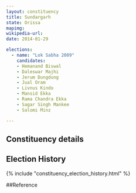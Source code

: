 ```yaml
---
layout: constituency
title: Sundargarh
state: Orissa
mapimg: 
wikipedia-url: 
date: 2014-01-29

elections: 
  - name: "Lok Sabha 2009"
    candidates: 
    - Hemanand Biswal 
    - Daleswar Majhi 
    - Jerum Dungdung 
    - Jual Oram 
    - Livnus Kindo 
    - Mansid Ekka 
    - Rama Chandra Ekka 
    - Sagar Singh Mankee 
    - Salomi Minz 

---
```

## Constituency details


## Election History
{% include "constituency_election_history.html" %}

##Reference
